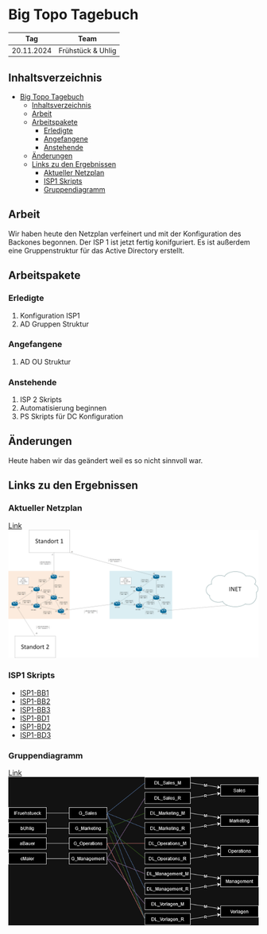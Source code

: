 # Big Topo Tagebuch

| Tag        | Team              |
| ---------- | ----------------- |
| 20.11.2024 | Frühstück & Uhlig |

## Inhaltsverzeichnis

- [Big Topo Tagebuch](#big-topo-tagebuch)
  - [Inhaltsverzeichnis](#inhaltsverzeichnis)
  - [Arbeit](#arbeit)
  - [Arbeitspakete](#arbeitspakete)
    - [Erledigte](#erledigte)
    - [Angefangene](#angefangene)
    - [Anstehende](#anstehende)
  - [Änderungen](#änderungen)
  - [Links zu den Ergebnissen](#links-zu-den-ergebnissen)
    - [Aktueller Netzplan](#aktueller-netzplan)
    - [ISP1 Skripts](#isp1-skripts)
    - [Gruppendiagramm](#gruppendiagramm)

## Arbeit

Wir haben heute den Netzplan verfeinert und mit der Konfiguration des Backones begonnen. Der ISP 1 ist jetzt fertig konifguriert. Es ist außerdem eine Gruppenstruktur für das Active Directory erstellt.

## Arbeitspakete

### Erledigte

1. Konfiguration ISP1
2. AD Gruppen Struktur

### Angefangene

1. AD OU Struktur

### Anstehende

1. ISP 2 Skripts
2. Automatisierung beginnen
3. PS Skripts für DC Konfiguration

## Änderungen

Heute haben wir das geändert weil es so nicht sinnvoll war.

## Links zu den Ergebnissen

### Aktueller Netzplan

[Link](../plan/Netzplan/Backbone.png)
![Backbone](../plan/Netzplan/Backbone.png)

### ISP1 Skripts

- [ISP1-BB1](../scripts/ISP_1/ISP1-BB1.ios)
- [ISP1-BB2](../scripts/ISP_1/ISP1-BB2.ios)
- [ISP1-BB3](../scripts/ISP_1/ISP1-BB3.ios)
- [ISP1-BD1](../scripts/ISP_1/ISP1-BD1.ios)
- [ISP1-BD2](../scripts/ISP_1/ISP1-BD2.ios)
- [ISP1-BD3](../scripts/ISP_1/ISP1-BD3.ios)

### Gruppendiagramm

[Link](../plan/AD/Gruppen/Gruppen.png)
![Gruppendiagramm](../plan/AD/Gruppen/Gruppen.png)
